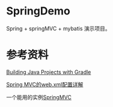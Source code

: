 # SpringDemo

Spring + springMVC + mybatis 演示项目。

# 参考资料

[Building Java Projects with Gradle](https://spring.io/guides/gs/gradle/#scratch)

[Spring MVC的web.xml配置详解](http://blog.csdn.net/u010796790/article/details/52098258)


一个能用的实例[SpringMVC](https://github.com/Cenyol/SpringMVC)